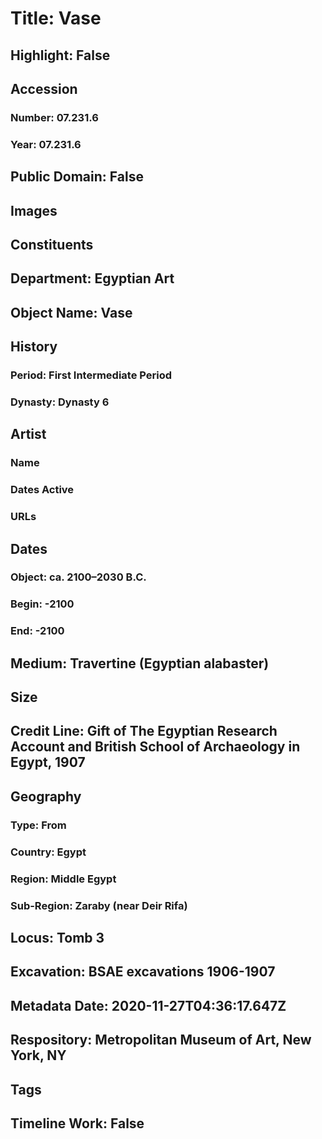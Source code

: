 # Title: Vase
## Highlight: False
## Accession
### Number: 07.231.6
### Year: 07.231.6
## Public Domain: False
## Images
## Constituents
## Department: Egyptian Art
## Object Name: Vase
## History
### Period: First Intermediate Period
### Dynasty: Dynasty 6
## Artist
### Name
### Dates Active
### URLs
## Dates
### Object: ca. 2100–2030 B.C.
### Begin: -2100
### End: -2100
## Medium: Travertine (Egyptian alabaster)
## Size
## Credit Line: Gift of The Egyptian Research Account and British School of Archaeology in Egypt, 1907
## Geography
### Type: From
### Country: Egypt
### Region: Middle Egypt
### Sub-Region: Zaraby (near Deir Rifa)
## Locus: Tomb 3
## Excavation: BSAE excavations 1906-1907
## Metadata Date: 2020-11-27T04:36:17.647Z
## Respository: Metropolitan Museum of Art, New York, NY
## Tags
## Timeline Work: False
